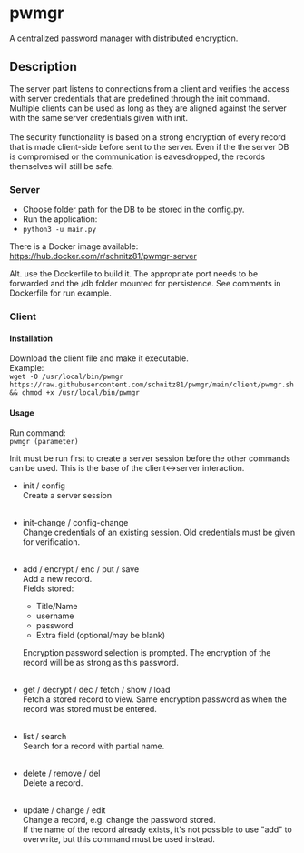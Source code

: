 # pwmgr
A centralized password manager with distributed encryption.

## Description
The server part listens to connections from a client and verifies the access with server credentials that are predefined through the init command. Multiple clients can be used as long as they are aligned  against the server with the same server credentials given with init. 
<br><br>The security functionality is based on a strong encryption of every record that is made client-side before sent to the server. Even if the the server DB is compromised or the communication is eavesdropped, the records themselves will still be safe.

### Server
- Choose folder path for the DB to be stored in the config.py.
- Run the application: 
- ```python3 -u main.py```

There is a Docker image available:
https://hub.docker.com/r/schnitz81/pwmgr-server

Alt. use the Dockerfile to build it. The appropriate port needs to be forwarded and the /db folder mounted for persistence. See comments in Dockerfile for run example.


### Client

#### Installation
Download the client file and make it executable.<br>
Example:<br>
```wget -O /usr/local/bin/pwmgr https://raw.githubusercontent.com/schnitz81/pwmgr/main/client/pwmgr.sh && chmod +x /usr/local/bin/pwmgr```

#### Usage

Run command:<br> 
```pwmgr (parameter)```

Init must be run first to create a server session before the other commands can be used. This is the base of the client<->server interaction. 

- init / config<br>
  Create a server session<br><br>
- init-change / config-change<br>
  Change credentials of an existing session. Old credentials must be given for verification.<br><br> 
- add / encrypt / enc / put / save<br>
  Add a new record.<br>
  Fields stored:<br>
  - Title/Name
  - username
  - password
  - Extra field (optional/may be blank)

  Encryption password selection is prompted. The encryption of the record will be as strong as this password.<br><br> 
- get / decrypt / dec / fetch / show / load<br>
  Fetch a stored record to view. Same encryption password as when the record was stored must be entered.<br><br>  
- list / search<br>
  Search for a record with partial name.<br><br>
- delete / remove / del<br>
  Delete a record.<br><br>
- update / change / edit<br>
  Change a record, e.g. change the password stored.<br>
  If the name of the record already exists, it's not possible to use "add" to overwrite, but this command must be used instead. 
